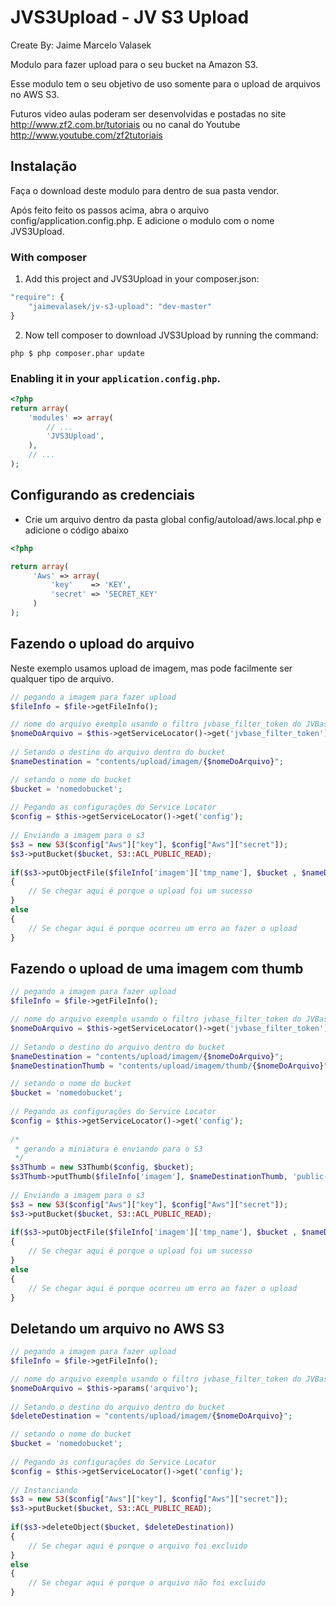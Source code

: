 JVS3Upload - JV S3 Upload
================
Create By: Jaime Marcelo Valasek

Modulo para fazer upload para o seu bucket na Amazon S3.

Esse modulo tem o seu objetivo de uso somente para o upload de arquivos no AWS S3.

Futuros video aulas poderam ser desenvolvidas e postadas no site http://www.zf2.com.br/tutoriais ou no canal do Youtube http://www.youtube.com/zf2tutoriais

Instalação
-----
Faça o download deste modulo para dentro de sua pasta vendor.

Após feito feito os passos acima, abra o arquivo config/application.config.php. E adicione o modulo com o nome JVS3Upload.

### With composer

1. Add this project and JVS3Upload in your composer.json:

```php
"require": {
    "jaimevalasek/jv-s3-upload": "dev-master"
}
```

2. Now tell composer to download JVS3Upload by running the command:

```php $ php composer.phar update```

### Enabling it in your `application.config.php`.
```php
<?php
return array(
    'modules' => array(
        // ...
        'JVS3Upload',
    ),
    // ...
);
```

Configurando as credenciais
-----
 - Crie um arquivo dentro da pasta global config/autoload/aws.local.php e adicione o código abaixo
 
```php
<?php

return array(
     'Aws' => array(
         'key'    => 'KEY',
         'secret' => 'SECRET_KEY'
     )
);

```

Fazendo o upload do arquivo
-----
Neste exemplo usamos upload de imagem, mas pode facilmente ser qualquer tipo de arquivo.

```php
// pegando a imagem para fazer upload
$fileInfo = $file->getFileInfo();

// nome do arquivo exemplo usando o filtro jvbase_filter_token do JVBase
$nomeDoArquivo = $this->getServiceLocator()->get('jvbase_filter_token')->microtimeToken() . "_" . $fileInfo['thumb_produto']['name'];
		    
// Setando o destino do arquivo dentro do bucket
$nameDestination = "contents/upload/imagem/{$nomeDoArquivo}";

// setando o nome do bucket
$bucket = 'nomedobucket';
		    
// Pegando as configurações do Service Locator
$config = $this->getServiceLocator()->get('config');
		    
// Enviando a imagem para o s3
$s3 = new S3($config["Aws"]["key"], $config["Aws"]["secret"]);
$s3->putBucket($bucket, S3::ACL_PUBLIC_READ);
		    
if($s3->putObjectFile($fileInfo['imagem']['tmp_name'], $bucket , $nameDestination, S3::ACL_PUBLIC_READ) )
{
	// Se chegar aqui é porque o upload foi um sucesso
} 
else 
{
	// Se chegar aqui é porque ocorreu um erro ao fazer o upload
}
```

Fazendo o upload de uma imagem com thumb
-----
```php
// pegando a imagem para fazer upload
$fileInfo = $file->getFileInfo();

// nome do arquivo exemplo usando o filtro jvbase_filter_token do JVBase
$nomeDoArquivo = $this->getServiceLocator()->get('jvbase_filter_token')->microtimeToken() . "_" . $fileInfo['thumb_produto']['name'];
		    
// Setando o destino do arquivo dentro do bucket
$nameDestination = "contents/upload/imagem/{$nomeDoArquivo}";
$nameDestinationThumb = "contents/upload/imagem/thumb/{$nomeDoArquivo}";

// setando o nome do bucket
$bucket = 'nomedobucket';
		    
// Pegando as configurações do Service Locator
$config = $this->getServiceLocator()->get('config');
		    
/* 
 * gerando a miniatura e enviando para o S3
 */
$s3Thumb = new S3Thumb($config, $bucket);
$s3Thumb->putThumb($fileInfo['imagem'], $nameDestinationThumb, 'public-read');
		    
// Enviando a imagem para o s3
$s3 = new S3($config["Aws"]["key"], $config["Aws"]["secret"]);
$s3->putBucket($bucket, S3::ACL_PUBLIC_READ);
		    
if($s3->putObjectFile($fileInfo['imagem']['tmp_name'], $bucket , $nameDestination, S3::ACL_PUBLIC_READ) )
{
	// Se chegar aqui é porque o upload foi um sucesso
} 
else 
{
	// Se chegar aqui é porque ocorreu um erro ao fazer o upload
}
```

Deletando um arquivo no AWS S3
-----
```php
// pegando a imagem para fazer upload
$fileInfo = $file->getFileInfo();

// nome do arquivo exemplo usando o filtro jvbase_filter_token do JVBase
$nomeDoArquivo = $this->params('arquivo');
		    
// Setando o destino do arquivo dentro do bucket
$deleteDestination = "contents/upload/imagem/{$nomeDoArquivo}";

// setando o nome do bucket
$bucket = 'nomedobucket';
		    
// Pegando as configurações do Service Locator
$config = $this->getServiceLocator()->get('config');
		    
// Instanciando
$s3 = new S3($config["Aws"]["key"], $config["Aws"]["secret"]);
$s3->putBucket($bucket, S3::ACL_PUBLIC_READ);
		    
if($s3->deleteObject($bucket, $deleteDestination))
{
	// Se chegar aqui é porque o arquivo foi excluido
} 
else 
{
	// Se chegar aqui é porque o arquivo não foi excluido
}
```